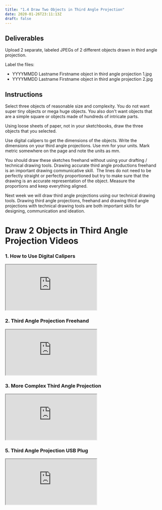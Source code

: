 ```yaml
---
title: "1.4 Draw Two Objects in Third Angle Projection"
date: 2020-01-26T23:11:13Z
draft: false
---
```


## Deliverables

Upload 2 separate, labeled JPEGs of 2 different objects drawn in third angle projection.

Label the files:

- YYYYMMDD Lastname Firstname object in third angle projection 1.jpg
- YYYYMMDD Lastname Firstname object in third angle projection 2.jpg

## Instructions

Select three objects of reasonable size and complexity. You do not want super tiny objects or mega huge objects. You also don't want objects that are a simple square or objects made of hundreds of intricate parts.

Using loose sheets of paper, <span>not</span> in your sketchbooks, draw the three objects that you selected.

Use digital calipers to get the dimensions of the objects. Write the dimensions on your third angle projections. Use mm for your units. Mark metric somewhere on the page and note the units as mm.

You should draw these sketches freehand without using your drafting / technical drawing tools. Drawing accurate third angle productions freehand is an important drawing communicative skill.  The lines do not need to be perfectly straight or perfectly proportioned but try to make sure that the drawing is an accurate representation of the object. Measure the proportions and keep everything aligned.

Next week we will draw third angle projections using our technical drawing tools. Drawing third angle projections, freehand and drawing third angle projections with technical drawing tools are both important skills for designing, communication and ideation.

# Draw 2 Objects in Third Angle Projection Videos

<div class="tutorial-video-grid">

<div class="video-card">

### 1\. How to Use Digital Calipers

<div class="iframe-16-9-container"><iframe class="youTubeIframe" src="https://www.youtube.com/embed/oOZjbbe6YZk" width="300" height="150" allowfullscreen="allowfullscreen"></iframe></div>

</div>

<div class="video-card">

### 2\. Third Angle Projection Freehand

<div class="iframe-16-9-container"><iframe class="youTubeIframe" src="https://www.youtube.com/embed/0SdWqEYKYrI" width="300" height="150" allowfullscreen="allowfullscreen"></iframe></div>

</div>

<div class="video-card">

### 3\. More Complex Third Angle Projection

<div class="iframe-16-9-container"><iframe class="youTubeIframe" src="https://www.youtube.com/embed/QTMfdxI5QYk" width="300" height="150" allowfullscreen="allowfullscreen"></iframe></div>

</div>

<div class="video-card">

### 5\. Third Angle Projection USB Plug

<div class="iframe-16-9-container"><iframe class="youTubeIframe" src="https://www.youtube.com/embed/2xS3AzFV7gs" width="300" height="150" allowfullscreen="allowfullscreen"></iframe></div>

</div>

</div>
